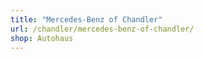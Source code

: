 ```yaml
---
title: "Mercedes-Benz of Chandler"
url: /chandler/mercedes-benz-of-chandler/
shop: Autohaus
---
```

